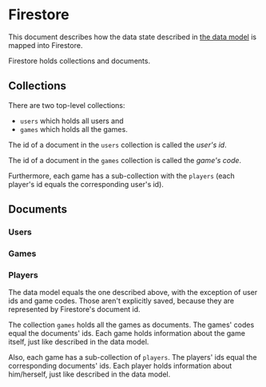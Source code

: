 # Firestore

This document describes how the data state described in [the data model](data_model.md) is mapped into Firestore.

Firestore holds collections and documents.

## Collections

There are two top-level collections:

* `users` which holds all users and
* `games` which holds all the games.

The id of a document in the `users` collection is called the *user's id*.

The id of a document in the `games` collection is called the *game's code*.

Furthermore, each game has a sub-collection with the `players` (each player's id equals the corresponding user's id).

## Documents

### Users

### Games

### Players

The data model equals the one described above, with the exception of user ids and game codes.
Those aren't explicitly saved, because they are represented by Firestore's document id.

The collection `games` holds all the games as documents.
The games' codes equal the documents' ids.
Each game holds information about the game itself, just like described in the data model.

Also, each game has a sub-collection of `players`.
The players' ids equal the corresponding documents' ids.
Each player holds information about him/herself, just like described in the data model.
